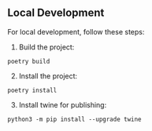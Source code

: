 
## Local Development
For local development, follow these steps:

1. Build the project:
```
poetry build
```
2. Install the project:
```
poetry install
```
3. Install twine for publishing:
```
python3 -m pip install --upgrade twine
```

